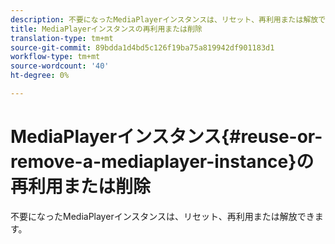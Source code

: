 ```yaml
---
description: 不要になったMediaPlayerインスタンスは、リセット、再利用または解放できます。
title: MediaPlayerインスタンスの再利用または削除
translation-type: tm+mt
source-git-commit: 89bdda1d4bd5c126f19ba75a819942df901183d1
workflow-type: tm+mt
source-wordcount: '40'
ht-degree: 0%

---
```



# MediaPlayerインスタンス{#reuse-or-remove-a-mediaplayer-instance}の再利用または削除

不要になったMediaPlayerインスタンスは、リセット、再利用または解放できます。

